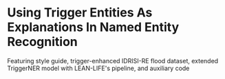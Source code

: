 # Using Trigger Entities As Explanations In Named Entity Recognition
Featuring style guide, trigger-enhanced IDRISI-RE flood dataset, extended TriggerNER model with LEAN-LIFE's pipeline, and auxiliary code
